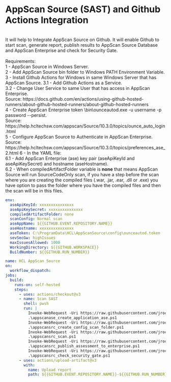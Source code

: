 # AppScan Source (SAST) and Github Actions Integration
</br>
It will help to Integrate AppScan Source on Github. It will enable Github to start scan, generate report, publish results to AppScan Source Database and AppScan Enterprise and check for Security Gate.<br>
<br>
Requirements:<br>
1 - AppScan Source in Windows Server.<br>
2 - Add AppScan Source bin folder to Windows PATH Environment Variable.<br>
3 - Install Github Actions for Windows in same Windows Server that has AppScan Source.
3.1 - Add Github Actions as a Service.<br>
3.2 - Change User Service to same User that has access in AppScan Enterprise.<br>
  Source: https://docs.github.com/en/actions/using-github-hosted-runners/about-github-hosted-runners/about-github-hosted-runners <br>
4 - Create AppScan Enterprise token <install_dir>\bin\ounceautod.exe -u username -p password --persist.<br>
  Source: https://help.hcltechsw.com/appscan/Source/10.3.0/topics/ounce_auto_login.html <br>
5 - Configure AppScan Source to Authenticate  in AppScan Enterprise. <br>
  Source: https://help.hcltechsw.com/appscan/Source/10.3.0/topics/preferences_ase_2.html
6 - In the YAML file:<br>
6.1 - Add AppScan Enterprise (ase) key pair (aseApiKeyId and aseApiKeySecret) and hostname (aseHostname).<br>
6.2 - When compiledArtifactFolder variable is <b>none</b> that means AppScan Source will run SourceCodeOnly scan, if you have a step before the scan where you are creating the compiled files (.war, .jar, .ear, .dll or .exe) you have option to pass the folder where you have the compiled files and then the scan will be in this files. 

```yaml
env:
  aseApiKeyId: xxxxxxxxxxxxxxx
  aseApiKeySecret: xxxxxxxxxxxxxxx
  compiledArtifactFolder: none
  scanConfig: Normal scan
  aseAppName: ${{GITHUB.EVENT.REPOSITORY.NAME}}
  aseHostname: xxxxxxxxxxxxxxx
  aseToken: C:\ProgramData\HCL\AppScanSource\config\ounceautod.token
  sevSecGw: highIssues
  maxIssuesAllowed: 1000
  WorkingDirectory: ${{GITHUB.WORKSPACE}}
  BuildNumber: ${{GITHUB.RUN_NUMBER}}

name: HCL AppScan Source
on:
  workflow_dispatch:
jobs:
  build:
    runs-on: self-hosted
    steps:
      - uses: actions/checkout@v3
      - name: Scan SAST
        shell: pwsh
        run: |
          Invoke-WebRequest -Uri https://raw.githubusercontent.com/jrocia/AppScanSRC-and-GithubActions-Integration/main/scripts/appscanase_create_application_ase.ps1 -OutFile appscanase_create_application_ase.ps1
          .\appscanase_create_application_ase.ps1
          Invoke-WebRequest -Uri https://raw.githubusercontent.com/jrocia/AppScanSRC-and-GithubActions-Integration/main/scripts/appscansrc_create_config_scan_folder.ps1 -OutFile appscansrc_create_config_scan_folder.ps1
          .\appscansrc_create_config_scan_folder.ps1
          Invoke-WebRequest -Uri https://raw.githubusercontent.com/jrocia/AppScanSRC-and-GithubActions-Integration/main/scripts/appscansrc_scan.ps1 -OutFile appscansrc_scan.ps1
          .\appscansrc_scan.ps1
          Invoke-WebRequest -Uri https://raw.githubusercontent.com/jrocia/AppScanSRC-and-GithubActions-Integration/main/scripts/appscansrc_publish_assessment_to_enterprise.ps1 -OutFile appscansrc_publish_assessment_to_enterprise.ps1
          .\appscansrc_publish_assessment_to_enterprise.ps1
          Invoke-WebRequest -Uri https://raw.githubusercontent.com/jrocia/AppScanSRC-and-GithubActions-Integration/main/scripts/appscansrc_check_security_gate.ps1 -OutFile appscansrc_check_security_gate.ps1
          .\appscansrc_check_security_gate.ps1
      - uses: actions/upload-artifact@v3
        with:
          name: Upload report
          path: ${{GITHUB.EVENT.REPOSITORY.NAME}}-${{GITHUB.RUN_NUMBER}}.pdf
```

